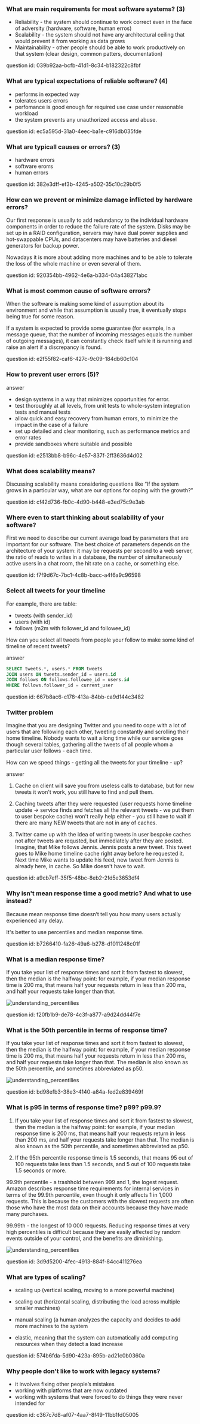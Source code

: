 ### What are main requirements for most software systems? (3)

- Reliability - the system should continue to work correct even in the face of adversity (hardware, software, human erros)
- Scalability - the system should not have any architectural ceiling that would prevent it from working as data grows 
- Maintainability - other people should be able to work productively on that system (clear design, common patters, documentation)

question id: 039b92aa-bcfb-41d1-8c34-b182322c8fbf


### What are typical expectations of reliable software? (4)

- performs in expected way
- tolerates users errors
- perfomance is good enough for required use case under reasonable workload
- the system prevents any unauthorized access and abuse.

question id: ec5a595d-31a0-4eec-ba1e-c916db035fde


### What are typicall causes or errors? (3)

- hardware errors
- software erorrs
- human errors

question id: 382e3dff-ef3b-4245-a502-35c10c29b0f5


### How can we prevent or minimize damage inflicted by hardware errors?

Our first response is usually to add redundancy to the individual hardware 
components in order to reduce the failure rate of the system. Disks may be set up in a RAID
configuration, servers may have dual power supplies and hot-swappable CPUs, and
datacenters may have batteries and diesel generators for backup power.

Nowadays it is more about adding more machines and to be able to tolerate the loss of the whole
machine or even several of them.

question id: 920354bb-4962-4e6a-b334-04a438271abc


### What is most common cause of software errors?

When the software is making some kind of assumption about its environment 
and while that assumption is usually true, it eventually stops being true for
some reason. 

If a system is expected to provide some guarantee (for example, in a message queue,
that the number of incoming messages equals the number of outgoing messages), 
it can constantly check itself while it is running and raise an alert if a discrepancy is found.

question id: e2f55f82-caf6-427c-9c09-184db60c104


### How to prevent user errors (5)?

answer

- design systems in a way that minimizes opportunities for error.
- test thoroughly at all levels, from unit tests to whole-system integration tests and
manual tests
- allow quick and easy recovery from human errors, to minimize the impact in the
case of a failure
- set up detailed and clear monitoring, such as performance metrics and error
rates
- provide sandboxes where suitable and possible

question id: e2513bb8-b96c-4e57-837f-2ff3636d4d02


### What does scalability means? 

Discussing scalability means considering questions like 
“If the system grows in a particular way,
what are our options for coping with the growth?” 

question id: cf42d736-fb0c-4d90-b448-e3ed75c9e3ab


### Where even to start thinking about scalability of your software?

First we need to describe our current average load by parameters that are important
for our software. The best choice of parameters
depends on the architecture of your system: it may be requests per second to a web
server, the ratio of reads to writes in a database, the number of simultaneously active
users in a chat room, the hit rate on a cache, or something else.

question id:  f7f9d67c-7bc1-4c8b-bacc-a4f6a9c96598


### Select all tweets for your timeline

For example, there are table:
- tweets (with sender_id)
- users (with id)
- follows (m2m with follower_id and followee_id)

How can you select all tweets from people your follow to make 
some kind of timeline of recent tweets?

answer

```SQL
SELECT tweets.*, users.* FROM tweets
JOIN users ON tweets.sender_id = users.id
JOIN follows ON follows.followee_id = users.id
WHERE follows.follower_id = current_user
```

question id: 667b8ac6-c178-413a-84bb-ca9d144c3482



### Twitter problem

Imagine that you are designing Twitter and you need to cope with 
a lot of users that are following each other, tweeting constantly 
and scrolling their home timeline. Nobody wants to wait a long time
while our service goes though several tables, gathering all the tweets
of all people whom a particular user follows - each time. 

How can we speed things - getting all the tweets for your timeline - up?

answer
1. Cache on client will save you from useless calls to database, but 
for new tweets it won't work, you still have to find and pull them.

2. Caching tweets after they were requested (user requests home timeline update
-> service finds and fetches all the relevant tweets - we put them to user
bespoke cache) won't really help either - you still have to wait if there 
are many NEW tweets that are not in any of caches.

3. Twitter came up with the idea of writing tweets in user bespoke caches not after
tweets are requsted, but immediately after they are posted. 
Imagine, that Mike follows Jennis. Jennis posts a new tweet. 
This tweet goes to Mike home timeline cache right away before he requested it. 
Next time Mike wants to update his feed, new tweet from
Jennis is already here, in cache. So Mike doesn't have to wait.

question id: a9cb7eff-35f5-48bc-8eb2-2fd5e3653df4


### Why isn't mean response time a good metric? And what to use instead?

Because mean response time doesn’t tell you how many users actually experienced
any delay. 

It's better to use percentiles and median response time.

question id: b7266410-fa26-49a6-b278-d1011248c01f


### What is a median response time?

If you take your list of response times and sort it from fastest to slowest, 
then the median is the halfway point: for example, if your median response 
time is 200 ms, that means half your requests return in less than
200 ms, and half your requests take longer than that.

![understanding_percentilies](understanding_percentilies.png)

question id: f20fb1b9-de78-4c3f-a877-a9d24dd44f7e


### What is the 50th percentile in terms of response time?

If you take your list of response times and sort it from fastest to slowest, 
then the median is the halfway point: for example, if your median response 
time is 200 ms, that means half your requests return in less than
200 ms, and half your requests take longer than that. The median is also known 
as the 50th percentile, and sometimes abbreviated as p50.

![understanding_percentilies](understanding_percentilies.png)

question id: bd98efb3-38e3-4140-a84a-fed2e839469f


### What is p95 in terms of response time? p99? p99.9? 

1. If you take your list of response times and sort it from fastest to slowest, 
then the median is the halfway point: for example, if your median response 
time is 200 ms, that means half your requests return in less than
200 ms, and half your requests take longer than that. The median is also known 
as the 50th percentile, and sometimes abbreviated as p50.

2. If the 95th percentile response time is 1.5 seconds, that means 95 out of 
   100 requests take less than 1.5 seconds, and 5 out of 100 requests take 1.5 seconds or more.

99.9th percentile - a trashhold between 999 and 1, the logest request.
Amazon describes response time requirements for internal services in terms of 
the 99.9th percentile, even though it only affects 1 in 1,000 requests. This is because 
the customers with the slowest requests are often those who have the most data on 
their accounts because they have made many purchases.

99.99th - the longest of 10 000 requests. Reducing response times at very high percentiles 
is difficult because they are easily affected by random events outside of your control, 
and the benefits are diminishing.

![understanding_percentilies](understanding_percentilies.png)

question id: 3d9d5200-4fec-4913-884f-84cc411276ea


### What are types of scaling?

- scaling up (vertical scaling, moving to a more powerful machine)
- scaling out (horizontal scaling, distributing the load across 
  multiple smaller machines)

- manual scaling (a human analyzes the capacity and decides to add more
   machines to the system
- elastic, meaning that the system can automatically add computing resources
 when they detect a load increase

question id: 574b6fda-5d90-423a-895b-ad21c0b0360a


### Why people don't like to work with legacy systems?

- it involves fixing other people’s mistakes
- working with platforms that are now outdated
- working with systems that were forced to do things they were never intended for

question id: c367c7d8-af07-4aa7-8f49-11bb1fd05005